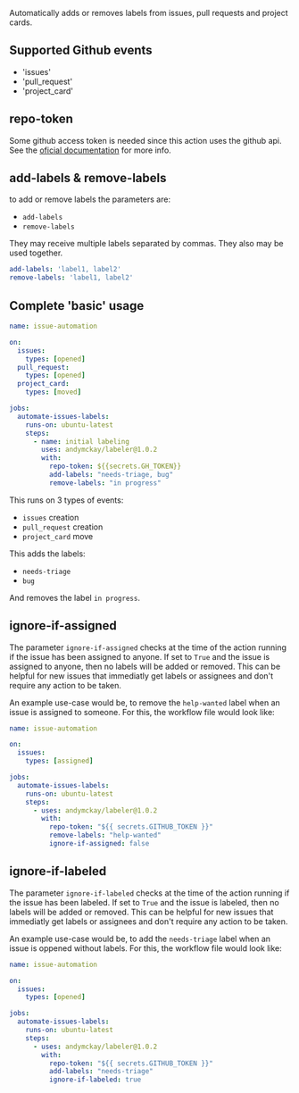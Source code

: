 Automatically adds or removes labels from issues, pull requests and project cards.


## Supported Github events
- 'issues'
- 'pull_request'
- 'project_card'

## repo-token
Some github access token is needed since this action uses the github api. See the [oficial documentation](https://help.github.com/en/github/authenticating-to-github/creating-a-personal-access-token-for-the-command-line) for more info.


## add-labels & remove-labels
to add or remove labels the parameters are:
- `add-labels`
- `remove-labels` 

They may receive multiple labels separated by commas.
They also may be used together. 

```yml
add-labels: 'label1, label2'
remove-labels: 'label1, label2'
```

## Complete 'basic' usage

```yml
name: issue-automation

on:
  issues:
    types: [opened]
  pull_request:
    types: [opened]
  project_card:
    types: [moved]

jobs:
  automate-issues-labels:
    runs-on: ubuntu-latest
    steps:
      - name: initial labeling
        uses: andymckay/labeler@1.0.2
        with:
          repo-token: ${{secrets.GH_TOKEN}}
          add-labels: "needs-triage, bug"
          remove-labels: "in progress"

```

This runs on 3 types of events:
- `issues` creation
- `pull_request` creation
- `project_card` move

This adds the labels:
- `needs-triage`
- `bug` 

And removes the label `in progress`.

## ignore-if-assigned

The parameter `ignore-if-assigned` checks at the time of the action running if the issue has been assigned to anyone. If set to `True` and the issue is assigned to anyone, then no labels will be added or removed. This can be helpful for new issues that immediatly get labels or assignees and don't require any action to be taken.

An example use-case would be, to remove the `help-wanted` label when an issue is assigned to someone. For this, the workflow file would look like:

```yml
name: issue-automation

on:
  issues:
    types: [assigned]

jobs:
  automate-issues-labels:
    runs-on: ubuntu-latest
    steps:
      - uses: andymckay/labeler@1.0.2
        with:
          repo-token: "${{ secrets.GITHUB_TOKEN }}"
          remove-labels: "help-wanted"
          ignore-if-assigned: false
```

## ignore-if-labeled

The parameter `ignore-if-labeled` checks at the time of the action running if the issue has been labeled. If set to `True` and the issue is labeled, then no labels will be added or removed. This can be helpful for new issues that immediatly get labels or assignees and don't require any action to be taken.

An example use-case would be, to add the `needs-triage` label when an issue is oppened without labels. For this, the workflow file would look like:

```yml
name: issue-automation

on:
  issues:
    types: [opened]

jobs:
  automate-issues-labels:
    runs-on: ubuntu-latest
    steps:
      - uses: andymckay/labeler@1.0.2
        with:
          repo-token: "${{ secrets.GITHUB_TOKEN }}"
          add-labels: "needs-triage"
          ignore-if-labeled: true
```
